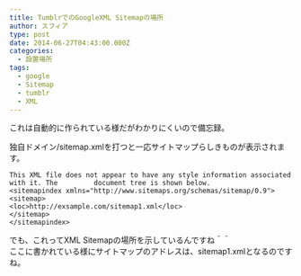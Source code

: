 ```yaml
---
title: TumblrでのGoogleXML Sitemapの場所
author: スフィア
type: post
date: 2014-06-27T04:43:00.000Z
categories:
  - 設置場所
tags:
  - google
  - Sitemap
  - tumblr
  - XML
---
```


これは自動的に作られている様だがわかりにくいので備忘録。

独自ドメイン/sitemap.xmlを打つと一応サイトマップらしきものが表示されます。

```xhtml  
This XML file does not appear to have any style information associated with it. The         document tree is shown below.    
<sitemapindex xmlns="http://www.sitemaps.org/schemas/sitemap/0.9">
<sitemap>
<loc>http://exsample.com/sitemap1.xml</loc>
</sitemap>
</sitemapindex>
```

でも、これってXML Sitemapの場所を示しているんですね＾＾<br /> ここに書かれている様にサイトマップのアドレスは、sitemap1.xmlとなるのですね。



